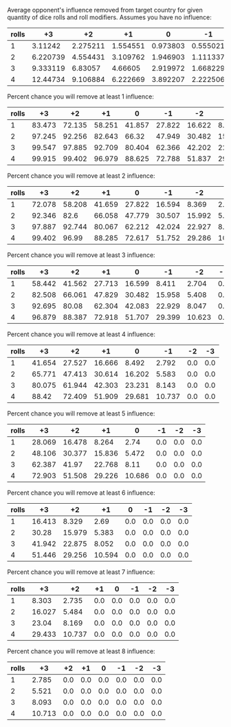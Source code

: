 Average opponent's influence removed from target country for given quantity of dice rolls and roll modifiers. Assumes you have no influence:

| rolls | +3   | +2   | +1   | 0    | -1   | -2   | -3   |
| ----- | ---- | ---- | ---- | ---- | ---- | ---- | ---- |
| 1 | 3.11242 | 2.275211 | 1.554551 | 0.973803 | 0.555021 | 0.277086 | 0.111247 |
| 2 | 6.220739 | 4.554431 | 3.109762 | 1.946903 | 1.111337 | 0.554388 | 0.222049 |
| 3 | 9.333119 | 6.83057 | 4.66605 | 2.919972 | 1.668229 | 0.833693 | 0.333365 |
| 4 | 12.44734 | 9.106884 | 6.222669 | 3.892207 | 2.222506 | 1.111742 | 0.444441 |

Percent chance you will remove at least 1 influence:

| rolls | +3   | +2   | +1   | 0    | -1   | -2   | -3   |
| ----- | ---- | ---- | ---- | ---- | ---- | ---- | ---- |
| 1 | 83.473 | 72.135 | 58.251 | 41.857 | 27.822 | 16.622 | 8.259|
| 2 | 97.245 | 92.256 | 82.643 | 66.32 | 47.949 | 30.482 | 15.878|
| 3 | 99.547 | 97.885 | 92.709 | 80.404 | 62.366 | 42.202 | 22.776|
| 4 | 99.915 | 99.402 | 96.979 | 88.625 | 72.788 | 51.837 | 29.187|

Percent chance you will remove at least 2 influence:

| rolls | +3   | +2   | +1   | 0    | -1   | -2   | -3   |
| ----- | ---- | ---- | ---- | ---- | ---- | ---- | ---- |
| 1 | 72.078 | 58.208 | 41.659 | 27.822 | 16.594 | 8.369 | 2.773|
| 2 | 92.346 | 82.6 | 66.058 | 47.779 | 30.507 | 15.992 | 5.489|
| 3 | 97.887 | 92.744 | 80.067 | 62.212 | 42.024 | 22.927 | 8.173|
| 4 | 99.402 | 96.99 | 88.285 | 72.617 | 51.752 | 29.286 | 10.768|

Percent chance you will remove at least 3 influence:

| rolls | +3   | +2   | +1   | 0    | -1   | -2   | -3   |
| ----- | ---- | ---- | ---- | ---- | ---- | ---- | ---- |
| 1 | 58.442 | 41.562 | 27.713 | 16.599 | 8.411 | 2.704 | 0.0|
| 2 | 82.508 | 66.061 | 47.829 | 30.482 | 15.958 | 5.408 | 0.0|
| 3 | 92.695 | 80.08 | 62.304 | 42.083 | 22.929 | 8.047 | 0.0|
| 4 | 96.879 | 88.387 | 72.918 | 51.707 | 29.399 | 10.623 | 0.0|

Percent chance you will remove at least 4 influence:

| rolls | +3   | +2   | +1   | 0    | -1   | -2   | -3   |
| ----- | ---- | ---- | ---- | ---- | ---- | ---- | ---- |
| 1 | 41.654 | 27.527 | 16.666 | 8.492 | 2.792 | 0.0 | 0.0|
| 2 | 65.771 | 47.413 | 30.614 | 16.202 | 5.583 | 0.0 | 0.0|
| 3 | 80.075 | 61.944 | 42.303 | 23.231 | 8.143 | 0.0 | 0.0|
| 4 | 88.42 | 72.409 | 51.909 | 29.681 | 10.737 | 0.0 | 0.0|

Percent chance you will remove at least 5 influence:

| rolls | +3   | +2   | +1   | 0    | -1   | -2   | -3   |
| ----- | ---- | ---- | ---- | ---- | ---- | ---- | ---- |
| 1 | 28.069 | 16.478 | 8.264 | 2.74 | 0.0 | 0.0 | 0.0|
| 2 | 48.106 | 30.377 | 15.836 | 5.472 | 0.0 | 0.0 | 0.0|
| 3 | 62.387 | 41.97 | 22.768 | 8.11 | 0.0 | 0.0 | 0.0|
| 4 | 72.903 | 51.508 | 29.226 | 10.686 | 0.0 | 0.0 | 0.0|

Percent chance you will remove at least 6 influence:

| rolls | +3   | +2   | +1   | 0    | -1   | -2   | -3   |
| ----- | ---- | ---- | ---- | ---- | ---- | ---- | ---- |
| 1 | 16.413 | 8.329 | 2.69 | 0.0 | 0.0 | 0.0 | 0.0|
| 2 | 30.28 | 15.979 | 5.383 | 0.0 | 0.0 | 0.0 | 0.0|
| 3 | 41.942 | 22.875 | 8.052 | 0.0 | 0.0 | 0.0 | 0.0|
| 4 | 51.446 | 29.256 | 10.594 | 0.0 | 0.0 | 0.0 | 0.0|

Percent chance you will remove at least 7 influence:

| rolls | +3   | +2   | +1   | 0    | -1   | -2   | -3   |
| ----- | ---- | ---- | ---- | ---- | ---- | ---- | ---- |
| 1 | 8.303 | 2.735 | 0.0 | 0.0 | 0.0 | 0.0 | 0.0|
| 2 | 16.027 | 5.484 | 0.0 | 0.0 | 0.0 | 0.0 | 0.0|
| 3 | 23.04 | 8.169 | 0.0 | 0.0 | 0.0 | 0.0 | 0.0|
| 4 | 29.433 | 10.737 | 0.0 | 0.0 | 0.0 | 0.0 | 0.0|

Percent chance you will remove at least 8 influence:

| rolls | +3   | +2   | +1   | 0    | -1   | -2   | -3   |
| ----- | ---- | ---- | ---- | ---- | ---- | ---- | ---- |
| 1 | 2.785 | 0.0 | 0.0 | 0.0 | 0.0 | 0.0 | 0.0|
| 2 | 5.521 | 0.0 | 0.0 | 0.0 | 0.0 | 0.0 | 0.0|
| 3 | 8.093 | 0.0 | 0.0 | 0.0 | 0.0 | 0.0 | 0.0|
| 4 | 10.713 | 0.0 | 0.0 | 0.0 | 0.0 | 0.0 | 0.0|


